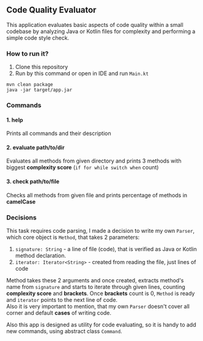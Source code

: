 ## Code Quality Evaluator
This application evaluates basic aspects of code quality within a small codebase by analyzing Java or Kotlin files for complexity and performing a simple code style check.

### How to run it?
1. Clone this repository
2. Run by this command or open in IDE and run ```Main.kt```  
```
mvn clean package
java -jar target/app.jar
 ```

### Commands
#### 1. help 
Prints all commands and their description
#### 2. evaluate path/to/dir
Evaluates all methods from given directory and prints 3 methods with biggest **complexity score** (`if for while switch when` count)
#### 3. check path/to/file
Checks all methods from given file and prints percentage of methods in **camelCase**

### Decisions
This task requires code parsing, I made a decision to write my own `Parser`, which core object is `Method`, that takes 2 parameters:
1. `signature: String` - a line of file (code), that is verified as Java or Kotlin method declaration.
2. `iterator: Iterator<String>` - created from reading the file, just lines of code

Method takes these 2 arguments and once created, extracts method's name from `signature` and starts to iterate through given lines, counting **complexity score** and **brackets**. Once **brackets** count is 0, `Method` is ready and `iterator` points to the next line of code.  
Also it is very important to mention, that my own `Parser` doesn't cover all corner and default **cases** of writing code.

Also this app is designed as utility for code evaluating, so it is handy to add new commands, using abstract class `Command`.




